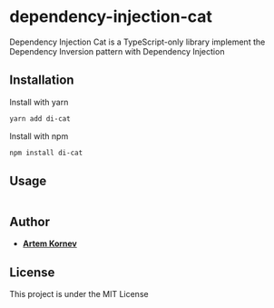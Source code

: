 # dependency-injection-cat

Dependency Injection Cat is a TypeScript-only library implement the Dependency Inversion pattern with Dependency Injection

## Installation
Install with yarn

```bash
yarn add di-cat
```

Install with npm

```bash
npm install di-cat
```

## Usage

```typescript
```
## Author
* [**Artem Kornev**](https://github.com/artem1458)

## License
This project is under the MIT License
